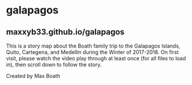 # galapagos

## maxxyb33.github.io/galapagos

This is a story map about the Boath family trip to the Galapagos Islands, Quito, Cartegena, and Medellin during the Winter of 2017-2018.  On first visit, please watch the video play through at least once (for all files to load in), then scroll down to follow the story.

Created by Max Boath
